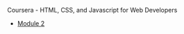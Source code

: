 Coursera - HTML, CSS, and Javascript for Web Developers

* [Module 2](https://beater7.github.io/module-2/index.html)
